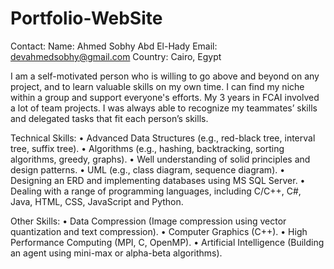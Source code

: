 # Portfolio-WebSite
Contact:
Name: Ahmed Sobhy Abd El-Hady
Email: devahmedsobhy@gmail.com
Country: Cairo, Egypt


I am a self-motivated person who is willing to go above and beyond on any project, and to learn valuable 
skills on my own time. I can find my niche within a group and support everyone's efforts. My 3 years in 
FCAI involved a lot of team projects. I was always able to recognize my teammates’ skills and delegated 
tasks that fit each person’s skills.

Technical Skills:
• Advanced Data Structures (e.g., red-black tree, interval tree, suffix tree).
• Algorithms (e.g., hashing, backtracking, sorting algorithms, greedy, graphs).
• Well understanding of solid principles and design patterns.
• UML (e.g., class diagram, sequence diagram).
• Designing an ERD and implementing databases using MS SQL Server.
• Dealing with a range of programming languages, including C/C++, C#, Java, HTML, CSS, 
JavaScript and Python.

Other Skills:
• Data Compression (Image compression using vector quantization and text compression).
• Computer Graphics (C++).
• High Performance Computing (MPI, C, OpenMP).
• Artificial Intelligence (Building an agent using mini-max or alpha-beta algorithms).

